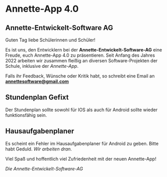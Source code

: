 # Annette-App 4.0
  
  
   
## Annette-Entwickelt-Software AG
Guten Tag liebe Schülerinnen und Schüler!
  
Es ist uns, den Entwicklern bei der **Annette-Entwickelt-Software-AG** eine Freude, euch Annette-App 4.0 zu präsentieren.
Seit Anfang des Jahres 2022 arbeiten wir zusammen fleißig an diversen Software-Projekten der Schule, inklusive der *Annette-App*.
  
Falls ihr Feedback, Wünsche oder Kritik habt, so schreibt eine Email an **<annettesoftware@gmail.com>**
  
 

## Stundenplan Gefixt
Der Stundenplan sollte sowohl für IOS als auch für Android sollte wieder funktionsfähig sein. 

## Hausaufgabenplaner
Es scheint ein Fehler im Hausaufgabenplaner für Android zu geben. Bitte habt Geduld. *Wir arbeiten dran.*



Viel Spaß und hoffentlich viel Zufriedenheit mit der neuen Annette-App!

*Die Annette-Entwickelt-Software-AG*
